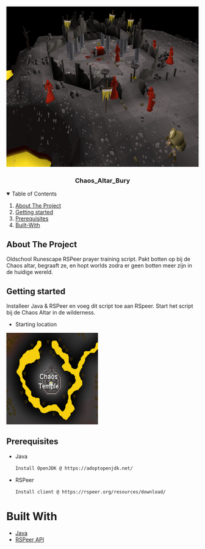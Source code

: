 <!-- PROJECT LOGO -->
<br />
<p align="center">
  <a href="https://github.com/MarcoGDev/ChaosAltar/">
    <img src="images/Chaos_Temple.png" alt="Logo" width="600" height="420">
  </a>

  <h3 align="center">Chaos_Altar_Bury</h3>


<!-- TABLE OF CONTENTS -->
<details open="open">
  <summary>Table of Contents</summary>
  <ol>
    <li><a href="#about-the-project">About The Project</a></li>
    <li><a href="#Getting-started">Getting started</a></li>
    <li><a href="#Prerequisites">Prerequisites</a></li>
        <li><a href="#Built-With">Built-With</a></li>
  </ol>
</details>



<!-- ABOUT THE PROJECT -->
## About The Project
Oldschool Runescape RSPeer prayer training script. Pakt botten op bij de Chaos altar, begraaft ze, en hopt worlds zodra er geen botten meer zijn in de huidige wereld.

## Getting started
Installeer Java & RSPeer en voeg dit script toe aan RSpeer. Start het script bij de Chaos Altar in de wilderness.

* Starting location

<img src="images/Chaos_Temple_map.png" alt="Logo" width="240" height="240">


## Prerequisites
* Java
  ```sh
  Install OpenJDK @ https://adoptopenjdk.net/  
  ```

* RSPeer
   ```sh
  Install client @ https://rspeer.org/resources/download/  
  ```

# Built With
* [Java](https://www.java.com/nl/)
* [RSPeer API](https://rspeer.nyc3.cdn.digitaloceanspaces.com/front-site/javadocs/index.html)

